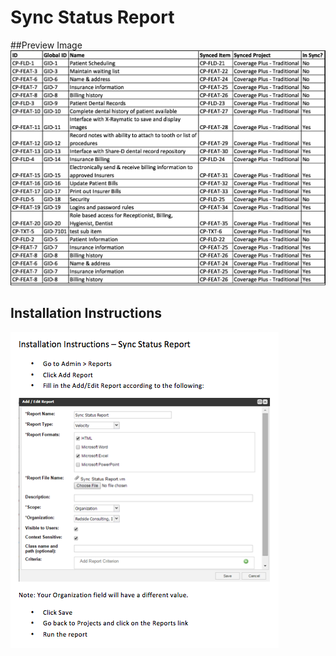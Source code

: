 # Sync Status Report
##Preview Image
![alt tag](https://github.com/JamaSoftware/Community-Reports/blob/master/Sync%20Status%20Report/SyncStatusPreviewImage.png)

## Installation Instructions
![alt tag](https://github.com/JamaSoftware/Community-Reports/blob/master/Sync%20Status%20Report/SyncStatusReport_instructions.png)
